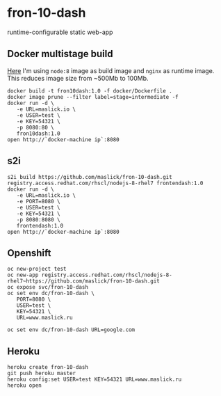 # fron-10-dash
runtime-configurable static web-app

## Docker multistage build
[Here](docker/Dockerfile) I'm using ``node:8`` image as build image and ``nginx`` as runtime image. This reduces image size from ~500Mb to 100Mb.
```
docker build -t fron10dash:1.0 -f docker/Dockerfile .
docker image prune --filter label=stage=intermediate -f
docker run -d \
   -e URL=maslick.io \
   -e USER=test \
   -e KEY=54321 \
   -p 8080:80 \
   fron10dash:1.0
open http://`docker-machine ip`:8080
```

## s2i
```
s2i build https://github.com/maslick/fron-10-dash.git registry.access.redhat.com/rhscl/nodejs-8-rhel7 frontendash:1.0
docker run -d \
   -e URL=maslick.io \ 
   -e PORT=8080 \
   -e USER=test \
   -e KEY=54321 \
   -p 8080:8080 \ 
   frontendash:1.0
open http://`docker-machine ip`:8080
```

## Openshift
```
oc new-project test
oc new-app registry.access.redhat.com/rhscl/nodejs-8-rhel7~https://github.com/maslick/fron-10-dash.git
oc expose svc/fron-10-dash
oc set env dc/fron-10-dash \
   PORT=8080 \
   USER=test \
   KEY=54321 \
   URL=www.maslick.ru
```

```
oc set env dc/fron-10-dash URL=google.com
```

## Heroku
```
heroku create fron-10-dash
git push heroku master
heroku config:set USER=test KEY=54321 URL=www.maslick.ru
heroku open
```
